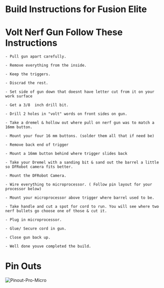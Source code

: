 # Build Instructions for Fusion Elite 

# Volt Nerf Gun Follow These Instructions

    - Pull gun apart carefully.

    - Remove everything from the inside.

    - Keep the triggers.

    - Discrad the rest.

    - Set side of gun down that doesnt have letter cut from it on your work surface

    - Get a 3/8  inch drill bit.

    - Drill 2 holes in "volt" words on front sides on gun.

    - Take a dremel & hollow out where pull on nerf gun was to match a 16mm button.

    - Mount your four 16 mm buttons. (solder them all that if need be)
    
    - Remove back end of trigger 
    
    - Mount a 16mm button behind where trigger slides back

    - Take your Dremel with a sanding bit & sand out the barrel a little so DFRobot camera fits better. 

    - Mount the DFRobot Camera.

    - Wire everything to microprocessor. ( Follow pin layout for your processor below)
    
    - Mount your microprocessor above trigger where barrel used to be.

    - Take handle and cut a spot for cord to run. You will see where two nerf bullets go choose one of those & cut it.

    - Plug in microprocessor.

    - Glue/ Secure cord in gun.

    - Close gun back up. 
    
    - Well done youve completed the build.


# Pin Outs 

![Pinout-Pro-Micro](https://user-images.githubusercontent.com/118452807/218339559-99507b10-6cc6-4cd1-a7ec-387f53007079.png)

